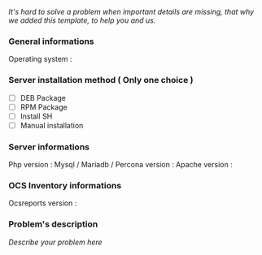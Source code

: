 *It's hard to solve a problem when important details are missing, that why we added this template, to help you and us.*

### General informations
Operating system : 

### Server installation method ( Only one choice )
- [ ] DEB Package
- [ ] RPM Package
- [ ] Install SH
- [ ] Manual installation

### Server informations
Php version : 
Mysql / Mariadb / Percona version : 
Apache version : 

### OCS Inventory informations
Ocsreports version : 

### Problem's description
*Describe your problem here*


